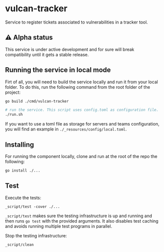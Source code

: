 # vulcan-tracker

Service to register tickets associated to vulnerabilities in a tracker tool.

## ⚠️ Alpha status

This service is under active development and for sure will break compatibility until it gets a stable release.



## Running the service in local mode

Firt of all, you will need to build the service locally and run it from your local folder. To do this, run the following command from the root folder of the project:

```bash
go build ./cmd/vulcan-tracker
```


```sh
# run the service. This script uses config.toml as configuration file.
./run.sh
```

If you want to use a toml file as storage for servers and teams configuration, you will find an example in `./_resources/config/local.toml`.



## Installing

For running the component locally, clone and run at the root of the repo the following:

```sh
go install ./...
```

## Test

Execute the tests:

```
_script/test -cover ./...
```

`_script/test` makes sure the testing infrastructure is up and running and then
runs `go test` with the provided arguments. It also disables test caching and
avoids running multiple test programs in parallel.

Stop the testing infrastructure:

```
_script/clean
```